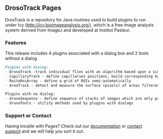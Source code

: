 ## DrosoTrack Pages

DrosTrack is a repository for Java routines used to build plugins to run under Icy (http://icy.bioimageanalysis.org/), which is a free image analysis system derived from ImageJ and developed at Institut Pasteur.

### Features

This release includes 4 plugins associated with a dialog box and 2 tools without a dialog

```markdown
Plugins with dialog:
- DrosoTrack -track individual flies with an algorithm based upon a simple threshold and save results to an Excel file
- CapillaryTrack - define capillaries positions, build corresponding kymographs and track their liquid level + export to Excel file
- RoitoRoiArray - define a grid of ROIs semi-automatically
- AreaTrack - detect and measure the surface (pixels) of areas filtered 

Plugins with no dialog:
- drosoSequence - define sequence of stacks of images which are only partly loaded into memory
- drosoTools - utility methods used by plugins with dialogs
```


### Support or Contact

Having trouble with Pages? Check out our [documentation](https://help.github.com/categories/github-pages-basics/) or [contact support](https://github.com/contact) and we will help you sort it out.
